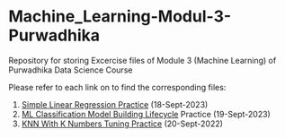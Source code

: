 # Machine_Learning-Modul-3-Purwadhika
Repository for storing Excercise files of Module 3 (Machine Learning) of Purwadhika Data Science Course

Please refer to each link on to find the corresponding files:
1. [Simple Linear Regression Practice](https://github.com/d-widyantama/Machine_Learning-Modul-3-Purwadhika/blob/28d1b154ba19d7b591dfbd98f84421be56f919a6/1-Linear%20Regression-Excercise/Module3-Day1-LinearRegressionExc.ipynb) (18-Sept-2023)
2. [ML Classification Model Building Lifecycle](https://github.com/d-widyantama/Machine_Learning-Modul-3-Purwadhika/blob/28d1b154ba19d7b591dfbd98f84421be56f919a6/2-Machine%20Learning%20Modelling%20-%20Excercise/Module3-Day2-Excercise-TitanicPrediction.ipynb) Practice (19-Sept-2023)
3. [KNN With K Numbers Tuning Practice](https://github.com/d-widyantama/Machine_Learning-Modul-3-Purwadhika/blob/0749de455781610c99510c47125b7bc84cfb0050/3-KNN%20Modelling-Practice/Module3-Day3-KNN_Modelling_HotelBookings.ipynb) (20-Sept-2022)
